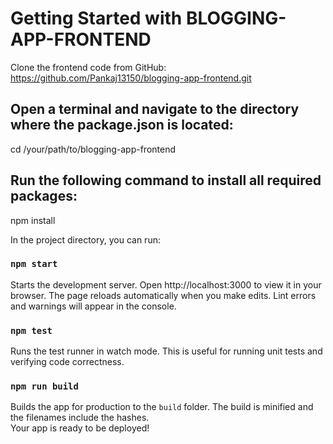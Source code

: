 # Getting Started with BLOGGING-APP-FRONTEND

Clone the frontend code from GitHub:
https://github.com/Pankaj13150/blogging-app-frontend.git

## Open a terminal and navigate to the directory where the package.json is located:

cd /your/path/to/blogging-app-frontend

## Run the following command to install all required packages:

npm install

In the project directory, you can run:

### `npm start`

Starts the development server.
Open http://localhost:3000 to view it in your browser.
The page reloads automatically when you make edits.
Lint errors and warnings will appear in the console.

### `npm test`

Runs the test runner in watch mode.
This is useful for running unit tests and verifying code correctness.

### `npm run build`

Builds the app for production to the `build` folder.
The build is minified and the filenames include the hashes.\
Your app is ready to be deployed!

